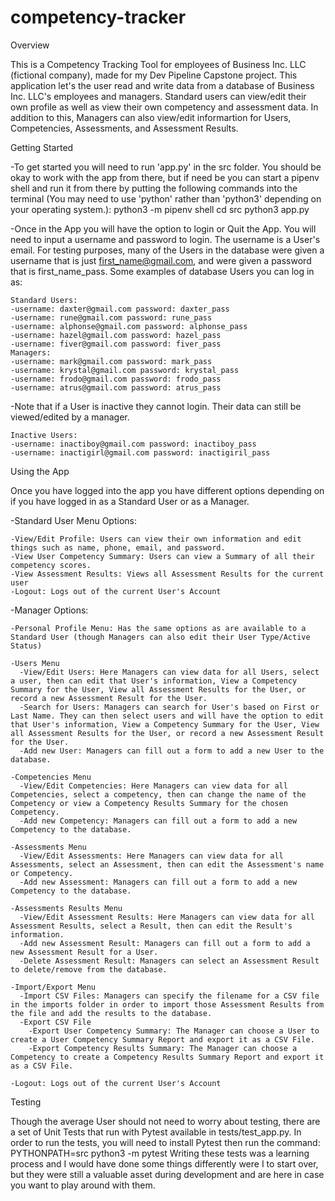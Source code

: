 # competency-tracker

Overview

This is a Competency Tracking Tool for employees of Business Inc. LLC (fictional company), made for my Dev Pipeline Capstone project. This application let's the user read and write data from a database of Business Inc. LLC's employees and managers. Standard users can view/edit their own profile as well as view their own competency and assessment data. In addition to this, Managers can also view/edit informartion for Users, Competencies, Assessments, and Assessment Results.

Getting Started

  -To get started you will need to run 'app.py' in the src folder. You should be okay to work with the app from there, but if need be you can start a pipenv shell and run it from there by putting the following commands into the terminal (You may need to use 'python' rather than 'python3' depending on your operating system.):
  python3 -m pipenv shell
  cd src
  python3 app.py

  -Once in the App you will have the option to login or Quit the App. You will need to input a username and password to login. The username is a User's email. For testing purposes, many of the Users in the database were given a username that is just first_name@gmail.com, and were given a password that is first_name_pass. Some examples of database Users you can log in as:

    Standard Users:
    -username: daxter@gmail.com password: daxter_pass
    -username: rune@gmail.com password: rune_pass
    -username: alphonse@gmail.com password: alphonse_pass
    -username: hazel@gmail.com password: hazel_pass
    -username: fiver@gmail.com password: fiver_pass
    Managers:
    -username: mark@gmail.com password: mark_pass
    -username: krystal@gmail.com password: krystal_pass
    -username: frodo@gmail.com password: frodo_pass
    -username: atrus@gmail.com password: atrus_pass

  -Note that if a User is inactive they cannot login. Their data can still be viewed/edited by a manager.

    Inactive Users:
    -username: inactiboy@gmail.com password: inactiboy_pass
    -username: inactigirl@gmail.com password: inactigiril_pass

Using the App
  
  Once you have logged into the app you have different options depending on if you have logged in as a Standard User or as a Manager.

  -Standard User Menu Options:

    -View/Edit Profile: Users can view their own information and edit things such as name, phone, email, and password.
    -View User Competency Summary: Users can view a Summary of all their competency scores.
    -View Assessment Results: Views all Assessment Results for the current user
    -Logout: Logs out of the current User's Account

  -Manager Options:

    -Personal Profile Menu: Has the same options as are available to a Standard User (though Managers can also edit their User Type/Active Status)
    
    -Users Menu
      -View/Edit Users: Here Managers can view data for all Users, select a user, then can edit that User's information, View a Competency Summary for the User, View all Assessment Results for the User, or record a new Assessment Result for the User.
      -Search for Users: Managers can search for User's based on First or Last Name. They can then select users and will have the option to edit that User's information, View a Competency Summary for the User, View all Assessment Results for the User, or record a new Assessment Result for the User.
      -Add new User: Managers can fill out a form to add a new User to the database.
    
    -Competencies Menu
      -View/Edit Competencies: Here Managers can view data for all Competencies, select a competency, then can change the name of the Competency or view a Competency Results Summary for the chosen Competency.
      -Add new Competency: Managers can fill out a form to add a new Competency to the database.
    
    -Assessments Menu
      -View/Edit Assessments: Here Managers can view data for all Assessments, select an Assessment, then can edit the Assessment's name or Competency.
      -Add new Assessment: Managers can fill out a form to add a new Competency to the database.
    
    -Assessments Results Menu
      -View/Edit Assessment Results: Here Managers can view data for all Assessment Results, select a Result, then can edit the Result's information.
      -Add new Assessment Result: Managers can fill out a form to add a new Assessment Result for a User.
      -Delete Assessment Result: Managers can select an Assessment Result to delete/remove from the database.
    
    -Import/Export Menu
      -Import CSV Files: Managers can specify the filename for a CSV file in the imports folder in order to import those Assessment Results from the file and add the results to the database.
      -Export CSV File
        -Export User Competency Summary: The Manager can choose a User to create a User Competency Summary Report and export it as a CSV File.
        -Export Competency Results Summary: The Manager can choose a Competency to create a Competency Results Summary Report and export it as a CSV File.
    
    -Logout: Logs out of the current User's Account

Testing

  Though the average User should not need to worry about testing, there are a set of Unit Tests that run with Pytest available in tests/test_app.py. In order to run the tests, you will need to install Pytest then run the command:
    PYTHONPATH=src python3 -m pytest
  Writing these tests was a learning process and I would have done some things differently were I to start over, but they were still a valuable asset during development and are here in case you want to play around with them.